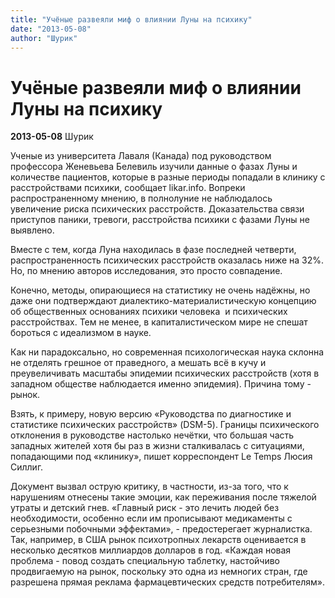 ```yaml
---
title: "Учёные развеяли миф о влиянии Луны на психику"
date: "2013-05-08"
author: "Шурик"
---
```


# Учёные развеяли миф о влиянии Луны на психику

**2013-05-08** Шурик

Ученые из университета Лаваля (Канада) под руководством профессора Женевьева Белевиль изучили данные о фазах Луны и количестве пациентов, которые в разные периоды попадали в клинику с расстройствами психики, сообщает likar.info. Вопреки распространенному мнению, в полнолуние не наблюдалось увеличение риска психических расстройств. Доказательства связи приступов паники, тревоги, расстройства психики с фазами Луны не выявлено.

Вместе с тем, когда Луна находилась в фазе последней четверти, распространенность психических расстройств оказалась ниже на 32%. Но, по мнению авторов исследования, это просто совпадение.

Конечно, методы, опирающиеся на статистику не очень надёжны, но даже они подтверждают диалектико-материалистическую концепцию об общественных основаниях психики человека  и психических расстройствах. Тем не менее, в капиталистическом мире не спешат бороться с идеализмом в науке.

Как ни парадоксально, но современная психологическая наука склонна не отделять грешное от праведного, а мешать всё в кучу и преувеличивать масштабы эпидемии психических расстройств (хотя в западном обществе наблюдается именно эпидемия). Причина тому - рынок.

Взять, к примеру, новую версию «Руководства по диагностике и статистике психических расстройств» (DSM-5). Границы психического отклонения в руководстве настолько нечётки, что большая часть западных жителей хотя бы раз в жизни сталкивалась с ситуациями, попадающими под «клинику», пишет корреспондент Le Temps Люсия Силлиг.

Документ вызвал острую критику, в частности, из-за того, что к нарушениям отнесены такие эмоции, как переживания после тяжелой утраты и детский гнев. «Главный риск - это лечить людей без необходимости, особенно если им прописывают медикаменты с серьезными побочными эффектами», - предостерегает журналистка. Так, например, в США рынок психотропных лекарств оценивается в несколько десятков миллиардов долларов в год. «Каждая новая проблема - повод создать специальную таблетку, настойчиво продвигаемую на рынок, поскольку это одна из немногих стран, где разрешена прямая реклама фармацевтических средств потребителям».
